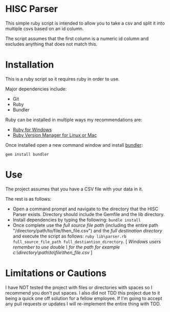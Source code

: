 # HISC Parser

This simple ruby script is intended to allow you to take a csv and split it into multiple csvs based on an id column.

The script assumes that the first column is a numeric id column and excludes anything that does not match this.

# Installation

This is a ruby script so it requires ruby in order to use.

Major dependencies include:

* Git
* Ruby
* Bundler

Ruby can be installed in multiple ways my recommendations are:

* [Ruby for Windows](http://rubyinstaller.org/)
* [Ruby Version Manager for Linux or Mac](https://rvm.io/)

Once installed open a new command window and install [bundler](http://bundler.io/):

`gem install bundler`

# Use

The project assumes that you have a CSV file with your data in it.

The rest is as follows:

* Open a command prompt and navigate to the directory that the HISC Parser exists. Directory should include the Gemfile and the lib directory.
* Install dependencies by typing the following: `bundle install`
* Once complete use the _full source file path_ (including the entire path "/directory/path/to/file/then_file.csv") and the _full destination directory_ and execute the script as follows: `ruby lib\parser.rb full_source_file_path full_destiantion_directory`. [ _Windows users remember to use double \\ for the path for example c:\\directory\\path\\to\\file\\then_file.csv_ ]

# Limitations or Cautions

I have NOT tested the project with files or directories
with spaces so I recommend you don't put spaces.  I also did not TDD this project due to it being a quick one off solution
for a fellow employee.  If I'm going to accept any pull requests or updates I will re-implement the entire thing with TDD.
